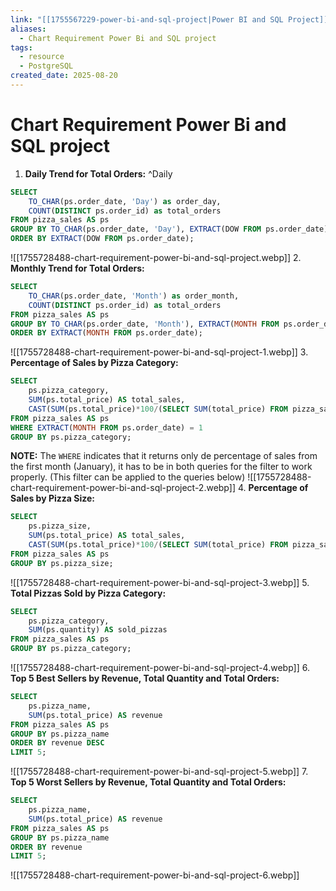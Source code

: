```yaml
---
link: "[[1755567229-power-bi-and-sql-project|Power BI and SQL Project]]"
aliases:
  - Chart Requirement Power Bi and SQL project
tags:
  - resource
  - PostgreSQL
created_date: 2025-08-20
---
```

# Chart Requirement Power Bi and SQL project
1. **Daily Trend for Total Orders:** ^Daily
```SQL
SELECT
	TO_CHAR(ps.order_date, 'Day') as order_day,
	COUNT(DISTINCT ps.order_id) as total_orders
FROM pizza_sales AS ps
GROUP BY TO_CHAR(ps.order_date, 'Day'), EXTRACT(DOW FROM ps.order_date)
ORDER BY EXTRACT(DOW FROM ps.order_date);
```
![[1755728488-chart-requirement-power-bi-and-sql-project.webp]]
2. **Monthly Trend for Total Orders:**
```SQL
SELECT
	TO_CHAR(ps.order_date, 'Month') as order_month,
	COUNT(DISTINCT ps.order_id) as total_orders
FROM pizza_sales AS ps
GROUP BY TO_CHAR(ps.order_date, 'Month'), EXTRACT(MONTH FROM ps.order_date)
ORDER BY EXTRACT(MONTH FROM ps.order_date);
```
![[1755728488-chart-requirement-power-bi-and-sql-project-1.webp]]
3. **Percentage of Sales by Pizza Category:**
```SQL
SELECT
	ps.pizza_category,
	SUM(ps.total_price) AS total_sales,
	CAST(SUM(ps.total_price)*100/(SELECT SUM(total_price) FROM pizza_sales WHERE EXTRACT(MONTH FROM order_date) = 1) AS DECIMAL(10,2)) AS pct
FROM pizza_sales AS ps
WHERE EXTRACT(MONTH FROM ps.order_date) = 1
GROUP BY ps.pizza_category;
```
**NOTE:** The `WHERE` indicates that it returns only de percentage of sales from the first month (January), it has to be in both queries for the filter to work properly. (This filter can be applied to the queries below)
![[1755728488-chart-requirement-power-bi-and-sql-project-2.webp]]
4. **Percentage of Sales by Pizza Size:**
```SQL
SELECT
	ps.pizza_size,
	SUM(ps.total_price) AS total_sales,
	CAST(SUM(ps.total_price)*100/(SELECT SUM(total_price) FROM pizza_sales) AS DECIMAL(10,2)) AS pct
FROM pizza_sales AS ps
GROUP BY ps.pizza_size;
```
![[1755728488-chart-requirement-power-bi-and-sql-project-3.webp]]
5. **Total Pizzas Sold by Pizza Category:**
```SQL
SELECT
	ps.pizza_category,
	SUM(ps.quantity) AS sold_pizzas
FROM pizza_sales AS ps
GROUP BY ps.pizza_category;
```
![[1755728488-chart-requirement-power-bi-and-sql-project-4.webp]]
6. **Top 5 Best Sellers by Revenue, Total Quantity and Total Orders:**
```SQL
SELECT
	ps.pizza_name,
	SUM(ps.total_price) AS revenue
FROM pizza_sales AS ps
GROUP BY ps.pizza_name
ORDER BY revenue DESC
LIMIT 5;
```
![[1755728488-chart-requirement-power-bi-and-sql-project-5.webp]]
7. **Top 5 Worst Sellers by Revenue, Total Quantity and Total Orders:**
```SQL
SELECT
	ps.pizza_name,
	SUM(ps.total_price) AS revenue
FROM pizza_sales AS ps
GROUP BY ps.pizza_name
ORDER BY revenue
LIMIT 5;
```
![[1755728488-chart-requirement-power-bi-and-sql-project-6.webp]]
